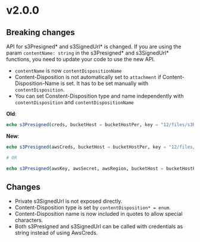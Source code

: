 # v2.0.0

## Breaking changes

API for s3Presigned* and s3SignedUrl* is changed. If you are using the param
`contentName: string` in the s3Presigned* and s3SignedUrl* functions, you need
to update your code to use the new API.

* `contentName` is now `contentDispositionName`
* Content-Disposition is not automatically set to `attachment` if Content-
    Disposition-Name is set. It has to be set manually with `contentDisposition`.
* You can set Constent-Disposition type and name independently with
    `contentDisposition` and `contentDispositionName`

**Old**:
```nim
echo s3Presigned(creds, bucketHost = bucketHostPer, key = "12/files/s3RDRB6II4i9pbswsVppmAreU24nmP1n.pdf", contentName="Filename XX", setContentType=true, fileExt=".pdf", expireInSec="432000")
```

**New**:
```nim
echo s3Presigned(awsCreds, bucketHost = bucketHostPer, key = "12/files/s3RDRB6II4i9pbswsVppmAreU24nmP1n.pdf", contentDisposition = CDTattachment, contentDispositionName="Filename XX", setContentType=true, fileExt=".pdf", expireInSec="432000")

# OR

echo s3Presigned(awsKey, awsSecret, awsRegion, bucketHost = bucketHostPer, key = "12/files/s3RDRB6II4i9pbswsVppmAreU24nmP1n.pdf", contentDisposition = CDTattachment, contentDispositionName="Filename XX", setContentType=true, fileExt=".pdf", expireInSec="432000", accessToken = awsToken)
```


## Changes

* Private s3SignedUrl is not exposed directly.
* Content-Disposition type is set by `contentDisposition* = enum`.
* Content-Disposition name is now included in quotes to allow special characters.
* Both s3Presigned and s3SignedUrl can be called with credentials as string
    instead of using AwsCreds.